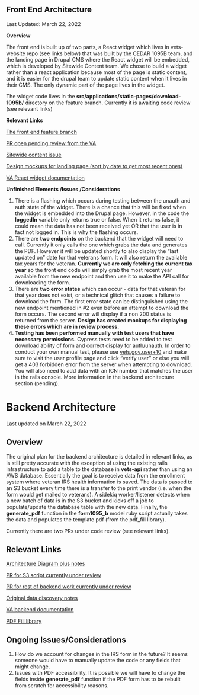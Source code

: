 
## Front End Architecture

Last Updated: March 22, 2022

**Overview**

The front end is built up of two parts, a React widget which lives in vets-website repo (see links below) that was built by the CEDAR 1095B  team, and the landing page in Drupal CMS where the React widget will be embedded, which is developed by Sitewide Content team. We chose to build a widget rather than a react application because most of the page is static content, and it is easier for the drupal team to update static content when it lives in their CMS. The only dynamic part of the page lives in the widget. 

The widget code lives in the **src/applications/static-pages/download-1095b/**  directory on the feature branch. Currently it is awaiting code review (see relevant links) 

**Relevant Links**

[The front end feature branch](https://github.com/department-of-veterans-affairs/vets-website/tree/feature/37015-poc-1095b-page)


[PR open pending review from the VA](https://github.com/department-of-veterans-affairs/vets-website/pull/20619/)


[Sitewide content issue](https://github.com/department-of-veterans-affairs/va.gov-team/issues/38448)


[Design mockups for landing page (sort by date to get most recent ones) ](https://github.com/department-of-veterans-affairs/va.gov-team/tree/master/products/health-care/1095b-tax-form/design/wireframes)


[VA React widget documentation](https://depo-platform-documentation.scrollhelp.site/developer-docs/Creating-a-new-React-widget.1849425948.html)

**Unfinished Elements /Issues /Considerations**



1. There is a flashing which occurs during testing between the unauth and auth state of the widget. There is a chance that this will be fixed when the widget is embedded into the Drupal page. However, in the code the **loggedIn** variable only returns true or false. When it returns false, it could mean the data has not been received yet OR that the user is in fact not logged in. This is why the flashing occurs.
2. There are **two endpoints** on the backend that the widget will need to call. Currently it only calls the one which grabs the data and generates the PDF. However it will be updated shortly to also display the “last updated on” date for that veterans form. It will also return the available tax years for the veteran. **Currently we are only fetching the current tax year** so the front end code will simply grab the most recent year available from the new endpoint and then use it to make the API call for downloading the form.
3.  There are **two error states** which can occur - data for that veteran for that year does not exist, or  a technical glitch that causes a failure to download the form. The first error state can be distinguished using the new endpoint mentioned in #2 even before an attempt to download the form occurs. The second error will display if a non 200 status is returned from the server. **Design has created mockups for displaying these errors which are in review process.**
4. **Testing has been performed manually with test users that have necessary permissions.** Cypress tests need to be added to test download ability of form and correct display for auth/unauth. In order to conduct your own manual test, please use [vets.gov.user+10](https://github.com/department-of-veterans-affairs/va.gov-team-sensitive/blob/master/Administrative/vagov-users/test_users.csv) and make sure to visit the user profile page and click “verify user” or else you will get a 403 forbidden error from the server when attempting to download. You will also need to add data with an ICN number that matches the user in the rails console. More information in the backend architecture section (pending).



# Backend Architecture

Last updated on March 22, 2022


## Overview

The original plan for the backend architecture is detailed in relevant links, as is still pretty accurate with the exception of using the existing rails infrastructure to add a table to the database in **vets-api** rather than using an AWS database. Essentially the goal is to receive data from the enrollment system where veteran IRS health information is saved. The data is passed to an S3 bucket every time there is a transfer to the print vendor (i.e. when the form would get mailed to veterans). A sidekiq worker/listener detects when a new batch of data is in the S3 bucket and kicks off a job to populate/update the database table with the new data. Finally, the **generate_pdf** function in the **form1095_b** model ruby script actually takes the data and populates the template pdf (from the pdf_fill library).

Currently there are two PRs under code review (see relevant links). 


## Relevant Links

[Architecture Diagram plus notes](https://github.com/department-of-veterans-affairs/va.gov-team/blob/master/products/health-care/1095b-tax-form/research/tech/architecture-plan.md)

[PR for S3 script  currently under review](https://github.com/department-of-veterans-affairs/vets-api/pull/9430)

[PR for rest of backend work currently under review](https://github.com/department-of-veterans-affairs/vets-api/pull/9423#pullrequestreview-917442570)

[Original data discovery notes](https://github.com/department-of-veterans-affairs/va.gov-team/blob/master/products/health-care/1095b-tax-form/research/tech/Data-Discovery.docx)

[VA backend documentation](https://depo-platform-documentation.scrollhelp.site/developer-docs/Backend-developer-documentation.1886289964.html)

[PDF Fill library](https://github.com/department-of-veterans-affairs/vets-api/tree/master/lib/pdf_fill)


## Ongoing Issues/Considerations 


1. How do we account for changes in the IRS form in the future? It seems someone would have to manually update the code or any fields that might change. 
2. Issues with PDF accessibility. It is possible we will have to change the fields inside **generate_pdf** function if the PDF form has to be rebuilt from scratch for accessibility reasons. 
